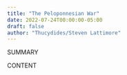 ```yaml
---
title: "The Peloponnesian War"
date: 2022-07-24T00:00:00-05:00
draft: false
author: "Thucydides/Steven Lattimore"
---
```


SUMMARY

<!--more-->

CONTENT